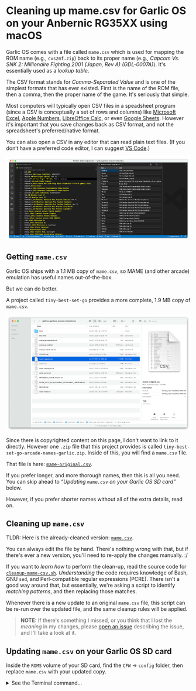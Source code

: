 # Cleaning up mame.csv for Garlic OS on your Anbernic RG35XX using macOS

Garlic OS comes with a file called `mame.csv` which is used for mapping the ROM name (e.g., `cvs2mf.zip`) back to its proper name (e.g., _Capcom Vs. SNK 2: Millionaire Fighting 2001 (Japan, Rev A) (GDL-0007A)_). It's essentially used as a _lookup table_.

The CSV format stands for _Comma-Separated Value_ and is one of the simplest formats that has ever existed. First is the name of the ROM file, then a comma, then the proper name of the game. It's seriously that simple.

Most computers will typically open CSV files in a speadsheet program (since a CSV is conceptually a set of rows and columns) like [Microsoft Excel], [Apple Numbers], [LibreOffice Calc], or even [Google Sheets]. However it's important that you save changes back as CSV format, and not the spreadsheet's preferred/native format.

You can also open a CSV in any editor that can read plain text files. (If you don’t have a preferred code editor, I can suggest [VS Code].)

![mame.csv opened in VS Code](images/mame-csv-vscode@2x.png)

## Getting `mame.csv`

Garlic OS ships with a 1.1 MB copy of `mame.csv`, so MAME (and other arcade) emulation has useful names out-of-the-box.

But we can do better.

A project called `tiny-best-set-go` provides a more complete, 1.9 MB copy of `mame.csv`.

![mame.csv preview in Finder](images/mame-csv-finder@2x.png)

Since there is copyrighted content on this page, I don't want to link to it directly. However one `.zip` file that this project provides is called `tiny-best-set-go-arcade-names-garlic.zip`. Inside of this, you will find a `mame.csv` file.

That file is here: [`mame-original.csv`](../mame-original.csv).

If you prefer longer, and more thorough names, then this is all you need. You can skip ahead to _“Updating `mame.csv` on your Garlic OS SD card”_ below.

However, if you prefer shorter names without all of the extra details, read on.

## Cleaning up `mame.csv`

TLDR: Here is the already-cleaned version: [`mame.csv`](../mame.csv).

You can always edit the file by hand. There's nothing wrong with that, but if there's ever a new version, you'll need to re-apply the changes manually. :/

If you want to _learn how_ to perform the clean-up, read the source code for [`cleanup-mame-csv.sh`](../cleanup-mame-csv.sh). _Understanding_ the code requires knowledge of Bash, GNU `sed`, and Perl-compatible regular expressions (PCRE). There isn't a good way around that, but essentially, we're asking a script to identify _matching patterns_, and then replacing those matches.

Whenever there is a new update to an original `mame.csv` file, this script can be re-run over the updated file, and the same cleanup rules will be applied.

> **NOTE:** If there's something I missed, or you think that I lost the _meaning_ in my changes, please [open an issue](https://github.com/skyzyx/rg35xx-garlicos-macos-instructions/issues/new) describing the issue, and I'll take a look at it.

## Updating `mame.csv` on your Garlic OS SD card

Inside the `ROMS` volume of your SD card, find the `CFW` → `config` folder, then replace `mame.csv` with your updated copy.

<details>
<summary>See the Terminal command…</summary><br>

Open the Finder window:

```bash
open /Volumes/ROMS/CFW/config/
```

You can then copy your new/edited `mame.csv` file _over_ the one that's on the SD card.

Alternatively, if you open a Terminal window and `cd` into the directory where your new/edited `mame.csv` file lives, you can run the following command to perform the copy/replacement.

```bash
cp -vf ./mame.csv /Volumes/ROMS/CFW/config/mame.csv
```

</details>

[Apple Numbers]: https://www.apple.com/numbers/
[Google Sheets]: https://www.google.com/sheets/about/
[LibreOffice Calc]: https://www.libreoffice.org/discover/calc/
[Microsoft Excel]: https://microsoft.com/office/excel
[VS Code]: https://code.visualstudio.com
